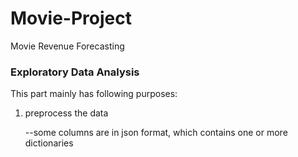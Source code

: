 # Movie-Project
Movie Revenue Forecasting

### Exploratory Data Analysis
This part mainly has following purposes:
1. preprocess the data

   --some columns are in json format, which contains one or more dictionaries
